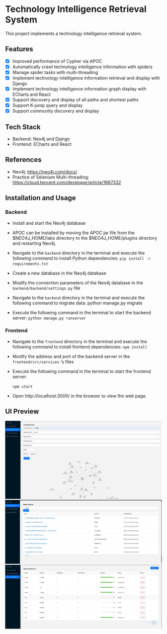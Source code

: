 # Technology Intelligence Retrieval System

This project implements a technology intelligence retrieval system.

## Features

- [x] Improved performance of Cypher via APOC
- [x] Automatically crawl technology intelligence information with spiders
- [x] Manage spider tasks with multi-threading
- [x] Implement technology intelligence information retrieval and display with Django
- [x] Implement technology intelligence information graph display with ECharts and React
- [x] Support discovery and display of all paths and shortest paths
- [x] Support K-jump query and display
- [x] Support community discovery and display

## Tech Stack

- Backend: Neo4j and Django
- Frontend: ECharts and React

## References
- Neo4j: https://neo4j.com/docs/
- Practice of Selenium Multi-threading: https://cloud.tencent.com/developer/article/1667332


## Installation and Usage

### Backend

- Install and start the Neo4j database
- APOC can be installed by moving the APOC jar file from the $NEO4J_HOME/labs directory to the $NEO4J_HOME/plugins directory and restarting Neo4j.
- Navigate to the `backend` directory in the terminal and execute the following command to install Python dependencies: 
    ```pip install -r requirements.txt```
- Create a new database in the Neo4j database
- Modify the connection parameters of the Neo4j database in the `backend/backend/settings.py` file
- Navigate to the `backend` directory in the terminal and execute the following command to migrate data:
python manage.py migrate

- Execute the following command in the terminal to start the backend server:
`python manage.py runserver`

### Frontend

- Navigate to the `frontend` directory in the terminal and execute the following command to install frontend dependencies:
    ```npm install```

- Modify the address and port of the backend server in the `frontend/src/services` ‘s files
- Execute the following command in the terminal to start the frontend server:

    ```npm start```

- Open http://localhost:3000/ in the browser to view the web page.


## UI Preview
![KG](img/KG.jpg)
![papers](img/papers.jpg)
![spider](img/spider.jpg)
